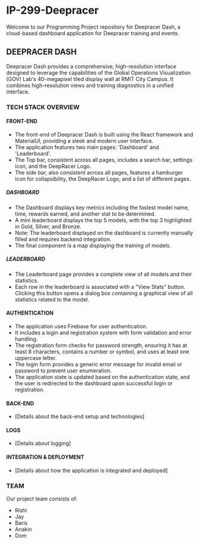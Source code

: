 # IP-299-Deepracer

Welcome to our Programming Project repository for Deepracer Dash, a cloud-based dashboard application for Deepracer training and events.

## DEEPRACER DASH

Deepracer Dash provides a comprehensive, high-resolution interface designed to leverage the capabilities of the Global Operations Visualization (GOV) Lab's 40-megapixel tiled display wall at RMIT City Campus. It combines high-resolution views and training diagnostics in a unified interface.

### TECH STACK OVERVIEW

#### FRONT-END

- The front-end of Deepracer Dash is built using the React framework and MaterialUI, providing a sleek and modern user interface.
- The application features two main pages: 'Dashboard' and 'Leaderboard'.
- The Top bar, consistent across all pages, includes a search bar, settings icon, and the DeepRacer Logo.
- The side bar, also consistent across all pages, features a hamburger icon for collapsibility, the DeepRacer Logo, and a list of different pages.

##### DASHBOARD

- The Dashboard displays key metrics including the fastest model name, time, rewards earned, and another stat to be determined.
- A mini leaderboard displays the top 5 models, with the top 3 highlighted in Gold, Silver, and Bronze.
- Note: The leaderboard displayed on the dashboard is currently manually filled and requires backend integration.
- The final component is a map displaying the training of models.

##### LEADERBOARD

- The Leaderboard page provides a complete view of all models and their statistics.
- Each row in the leaderboard is associated with a "View Stats" button. Clicking this button opens a dialog box containing a graphical view of all statistics related to the model.

#### AUTHENTICATION

- The application uses Firebase for user authentication.
- It includes a login and registration system with form validation and error handling.
- The registration form checks for password strength, ensuring it has at least 8 characters, contains a number or symbol, and uses at least one uppercase letter.
- The login form provides a generic error message for invalid email or password to prevent user enumeration.
- The application state is updated based on the authentication state, and the user is redirected to the dashboard upon successful login or registration.

#### BACK-END

- [Details about the back-end setup and technologies]

#### LOGS

- [Details about logging]

#### INTEGRATION & DEPLOYMENT

- [Details about how the application is integrated and deployed]

### TEAM

Our project team consists of:

- Rishi
- Jay
- Baris
- Anakin
- Dom
